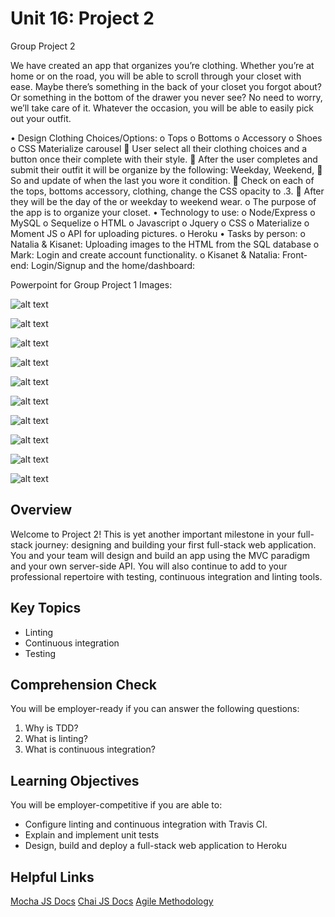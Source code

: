 # Unit 16: Project 2
Group Project 2

We have created an app that organizes you’re clothing. Whether you’re at home or on the road, you will be able to scroll through your closet with ease. Maybe there’s something in the back of your closet you forgot about? Or something in the bottom of the drawer you never see? No need to worry, we’ll take care of it. Whatever the occasion, you will be able to easily pick out your outfit.

•	Design Clothing Choices/Options: 
o	Tops
o	Bottoms
o	Accessory
o	Shoes
o	CSS Materialize carousel 
	User select all their clothing choices and a button once their complete with their style. 
	After the user completes and submit their outfit it will be organize by the following: Weekday, Weekend, 
	So and update of when the last you wore it condition. 
	Check on each of the tops, bottoms accessory, clothing, change the CSS opacity to .3. 
	After they will be the day of the or weekday to weekend wear. 
o	The purpose of the app is to organize your closet. 
•	Technology to use: 
o	Node/Express
o	MySQL 
o	Sequelize
o	HTML
o	Javascript
o	Jquery
o	CSS
o	Materialize 
o	Moment JS
o	API for uploading pictures. 
o	Heroku
•	Tasks by person: 
o	Natalia & Kisanet: Uploading images to the HTML from the SQL database
o	Mark: Login and create account functionality.
o	Kisanet & Natalia: Front-end: Login/Signup and the home/dashboard: 

Powerpoint for Group Project 1 Images: 

![alt text](https://raw.githubusercontent.com/izzydavid/Your-Digital-Closet/master/public/images/Slide1.png)

![alt text](https://raw.githubusercontent.com/izzydavid/Your-Digital-Closet/master/public/images/Slide2.png)

![alt text](https://raw.githubusercontent.com/izzydavid/Your-Digital-Closet/master/public/images/Slide3.png)

![alt text](https://raw.githubusercontent.com/izzydavid/Your-Digital-Closet/master/public/images/Slide4.png)

![alt text](https://raw.githubusercontent.com/izzydavid/Your-Digital-Closet/master/public/images/Slide5.png)

![alt text](https://github.com/izzydavid/Your-Digital-Closet/blob/master/public/images/API_Chart.png?raw=true)

![alt text](https://raw.githubusercontent.com/izzydavid/Your-Digital-Closet/master/public/images/Slide6.png)

![alt text](https://raw.githubusercontent.com/izzydavid/Your-Digital-Closet/master/public/images/Slide7.png)

![alt text](https://raw.githubusercontent.com/izzydavid/Your-Digital-Closet/master/public/images/Slide8.png)

![alt text](https://raw.githubusercontent.com/izzydavid/Your-Digital-Closet/master/public/images/Slide9.png)

## Overview
Welcome to Project 2! This is yet another important milestone in your full-stack journey: designing and building your first full-stack web application. You and your team will design and build an app using the MVC paradigm and your own server-side API. You will also continue to add to your professional repertoire with testing, continuous integration and linting tools.

## Key Topics
* Linting
* Continuous integration
* Testing

## Comprehension Check
You will be employer-ready if you can answer the following questions:
1. Why is TDD?
2. What is linting?
3. What is continuous integration?

## Learning Objectives
You will be employer-competitive if you are able to:
* Configure linting and continuous integration with Travis CI.
* Explain and implement unit tests
* Design, build and deploy a full-stack web application to Heroku

## Helpful Links
[Mocha JS Docs](https://mochajs.org/)
[Chai JS Docs](https://www.chaijs.com/)
[Agile Methodology](https://en.wikipedia.org/wiki/Agile_software_development)
